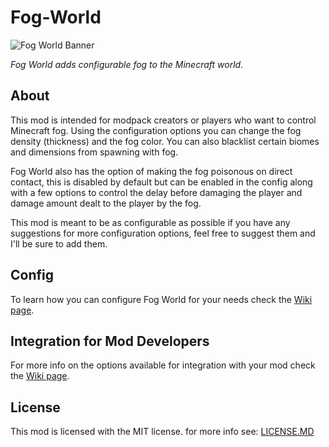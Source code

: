 # Fog-World

![Fog World Banner](https://github.com/Hennamann/Fog-World/blob/master/src/main/resources/fogworld_banner.png?raw=true)

*Fog World adds configurable fog to the Minecraft world.*

## About

This mod is intended for modpack creators or players who want to control Minecraft fog. Using the configuration options you can change the fog density (thickness) and the fog color. You can also blacklist certain biomes and dimensions from spawning with fog. 

Fog World also has the option of making the fog poisonous on direct contact, this is disabled by default but can be enabled in the config along with a few options to control the delay before damaging the player and damage amount dealt to the player by the fog.

This mod is meant to be as configurable as possible if you have any suggestions for more configuration options, feel free to suggest them and I'll be sure to add them.

## Config
To learn how you can configure Fog World for your needs check the [Wiki page](https://github.com/Hennamann/Fog-World/wiki/Getting-Started-with-the-Config-System).

## Integration for Mod Developers
For more info on the options available for integration with your mod check the [Wiki page](https://github.com/Hennamann/Fog-World/wiki/Mod-Integration-for-Developers).

## License
This mod is licensed with the MIT license.
for more info see: [LICENSE.MD](LICENSE.MD)
